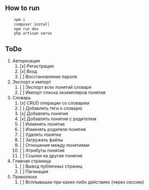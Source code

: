 
## How to run 

``` bash 
    npm i
    composer install
    npm run dev
    php artisan serve
```

## ToDo
1. Авторизация
   1. [x] Регистрация
   2. [x] Вход
   3. [ ] Восстановление пароля
2. Экспорт и импорт
   1. [ ] Экспорт всех понятий словаря
   2. [ ] Импорт списка экземпляров понятия
3. Словарь
   1. [x] CRUD операции со словарем
   2. [ ] Добавлять теги к словарю
   3. [x] Добавлять понятия
   4. [x] Добавлять понятия с родителем
   5. [ ] Изменять понятие
   6. [ ] Изменять родителя понятия
   7. [ ] Удалять понятие
   8. [ ] Загружать файлы 
   9. [ ] Отношения между понятиями
   10. [ ] Атрибуты понятия
   11. [ ] Ссылки на другие понятия
4. Главная страница
   1. [ ] Вывод публичных страниц
   2. [ ] Пагинация
5. Приколюхи
   1. [ ] Всплывашки при каких-либо действиях (через сессию) 
